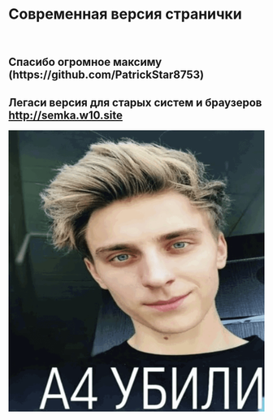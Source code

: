 <h1>Современная версия странички</h1><br>
<h2>Спасибо огромное максиму (https://github.com/PatrickStar8753)</h2>
<h2>Легаси версия для старых систем и браузеров <a href="http://semka.w10.site">http://semka.w10.site</a> </h2>
<img src="i-gif.gif">
